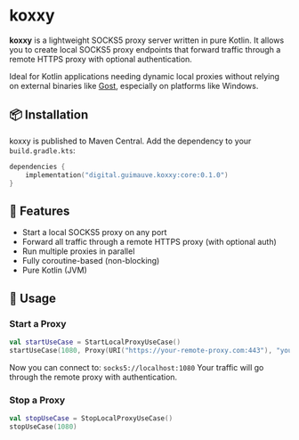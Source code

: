 # koxxy

**koxxy** is a lightweight SOCKS5 proxy server written in pure Kotlin. It allows you to create local SOCKS5 proxy
endpoints that forward traffic through a remote HTTPS proxy with optional authentication.

Ideal for Kotlin applications needing dynamic local proxies without relying on external binaries
like [Gost](https://github.com/go-gost/gost), especially on platforms like Windows.

## 📦 Installation

koxxy is published to Maven Central. Add the dependency to your `build.gradle.kts`:

```kotlin
dependencies {
    implementation("digital.guimauve.koxxy:core:0.1.0")
}
```

## 🚀 Features

* Start a local SOCKS5 proxy on any port
* Forward all traffic through a remote HTTPS proxy (with optional auth)
* Run multiple proxies in parallel
* Fully coroutine-based (non-blocking)
* Pure Kotlin (JVM)

## 🧪 Usage

### Start a Proxy

```kotlin
val startUseCase = StartLocalProxyUseCase()
startUseCase(1080, Proxy(URI("https://your-remote-proxy.com:443"), "yourUsername", "yourPassword"))
```

Now you can connect to: `socks5://localhost:1080`
Your traffic will go through the remote proxy with authentication.

### Stop a Proxy

```kotlin
val stopUseCase = StopLocalProxyUseCase()
stopUseCase(1080)
```
